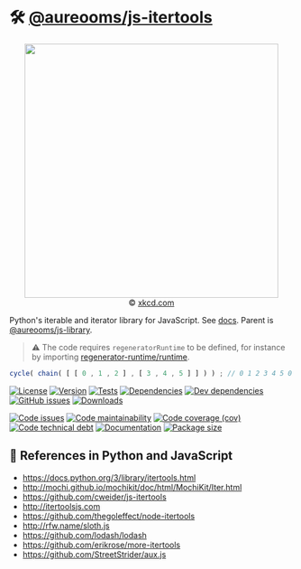 # :hammer_and_wrench: [@aureooms/js-itertools](https://make-github-pseudonymous-again.github.io/js-itertools)

<p align="center">
<a href="https://xkcd.com/353">
<img src="https://imgs.xkcd.com/comics/python.png" width="450">
</a><br/>
© <a href="https://xkcd.com">xkcd.com</a>
</p>

Python's iterable and iterator library for JavaScript.
See [docs](https://make-github-pseudonymous-again.github.io/js-itertools).
Parent is [@aureooms/js-library](https://github.com/make-github-pseudonymous-again/js-library).

> :warning: The code requires `regeneratorRuntime` to be defined, for instance by importing
> [regenerator-runtime/runtime](https://www.npmjs.com/package/regenerator-runtime).

```js
cycle( chain( [ [ 0 , 1 , 2 ] , [ 3 , 4 , 5 ] ] ) ) ; // 0 1 2 3 4 5 0 1 ...
```

[![License](https://img.shields.io/github/license/make-github-pseudonymous-again/js-itertools.svg)](https://raw.githubusercontent.com/make-github-pseudonymous-again/js-itertools/main/LICENSE)
[![Version](https://img.shields.io/npm/v/@aureooms/js-itertools.svg)](https://www.npmjs.org/package/@aureooms/js-itertools)
[![Tests](https://img.shields.io/github/workflow/status/make-github-pseudonymous-again/js-itertools/ci:test?event=push&label=tests)](https://github.com/make-github-pseudonymous-again/js-itertools/actions/workflows/ci:test.yml?query=branch:main)
[![Dependencies](https://img.shields.io/david/make-github-pseudonymous-again/js-itertools.svg)](https://david-dm.org/make-github-pseudonymous-again/js-itertools)
[![Dev dependencies](https://img.shields.io/david/dev/make-github-pseudonymous-again/js-itertools.svg)](https://david-dm.org/make-github-pseudonymous-again/js-itertools?type=dev)
[![GitHub issues](https://img.shields.io/github/issues/make-github-pseudonymous-again/js-itertools.svg)](https://github.com/make-github-pseudonymous-again/js-itertools/issues)
[![Downloads](https://img.shields.io/npm/dm/@aureooms/js-itertools.svg)](https://www.npmjs.org/package/@aureooms/js-itertools)

[![Code issues](https://img.shields.io/codeclimate/issues/make-github-pseudonymous-again/js-itertools.svg)](https://codeclimate.com/github/make-github-pseudonymous-again/js-itertools/issues)
[![Code maintainability](https://img.shields.io/codeclimate/maintainability/make-github-pseudonymous-again/js-itertools.svg)](https://codeclimate.com/github/make-github-pseudonymous-again/js-itertools/trends/churn)
[![Code coverage (cov)](https://img.shields.io/codecov/c/gh/make-github-pseudonymous-again/js-itertools/main.svg)](https://codecov.io/gh/make-github-pseudonymous-again/js-itertools)
[![Code technical debt](https://img.shields.io/codeclimate/tech-debt/make-github-pseudonymous-again/js-itertools.svg)](https://codeclimate.com/github/make-github-pseudonymous-again/js-itertools/trends/technical_debt)
[![Documentation](https://make-github-pseudonymous-again.github.io/js-itertools/badge.svg)](https://make-github-pseudonymous-again.github.io/js-itertools/source.html)
[![Package size](https://img.shields.io/bundlephobia/minzip/@aureooms/js-itertools)](https://bundlephobia.com/result?p=@aureooms/js-itertools)

## :link: References in Python and JavaScript

  - https://docs.python.org/3/library/itertools.html
  - http://mochi.github.io/mochikit/doc/html/MochiKit/Iter.html
  - https://github.com/cweider/js-itertools
  - http://itertoolsjs.com
  - https://github.com/thegoleffect/node-itertools
  - http://rfw.name/sloth.js
  - https://github.com/lodash/lodash
  - https://github.com/erikrose/more-itertools
  - https://github.com/StreetStrider/aux.js
